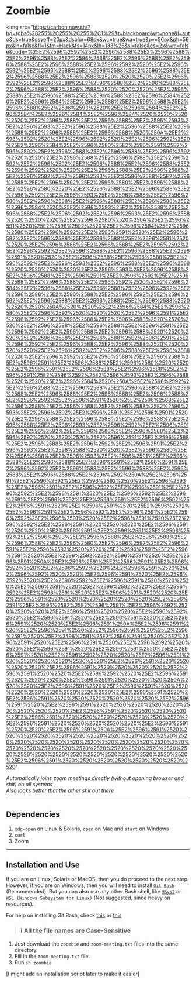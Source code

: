 # Zoombie

<img src="https://carbon.now.sh/?bg=rgba%28255%2C255%2C255%2C1%29&t=blackboard&wt=none&l=auto&ds=true&dsyoff=20px&dsblur=68px&wc=true&wa=true&pv=56px&ph=56px&ln=false&fl=1&fm=Hack&fs=14px&lh=133%25&si=false&es=2x&wm=false&code=%25E2%2596%2592%25E2%2596%2588%25E2%2596%2588%25E2%2596%2588%25E2%2596%2588%25E2%2596%2588%25E2%2596%2588%25E2%2596%2588%25E2%2596%2592%2520%25E2%2596%2592%25E2%2596%2588%25E2%2596%2588%25E2%2596%2588%25E2%2596%2588%25E2%2596%2588%2520%2520%2520%25E2%2596%2592%25E2%2596%2588%25E2%2596%2588%25E2%2596%2588%25E2%2596%2588%25E2%2596%2588%2520%2520%2520%25E2%2596%2588%25E2%2596%2588%25E2%2596%2588%25E2%2596%2584%2520%25E2%2596%2584%25E2%2596%2588%25E2%2596%2588%25E2%2596%2588%25E2%2596%2593%2520%25E2%2596%2584%25E2%2596%2584%25E2%2596%2584%25E2%2596%2584%2520%2520%2520%2520%25E2%2596%2588%25E2%2596%2588%25E2%2596%2593%25E2%2596%2593%25E2%2596%2588%25E2%2596%2588%25E2%2596%2588%25E2%2596%2588%25E2%2596%2588%2520%250A%25E2%2596%2592%2520%25E2%2596%2592%2520%25E2%2596%2592%2520%25E2%2596%2584%25E2%2596%2580%25E2%2596%2591%25E2%2596%2592%25E2%2596%2588%25E2%2596%2588%25E2%2596%2592%2520%2520%25E2%2596%2588%25E2%2596%2588%25E2%2596%2592%25E2%2596%2592%25E2%2596%2588%25E2%2596%2588%25E2%2596%2592%2520%2520%25E2%2596%2588%25E2%2596%2588%25E2%2596%2592%25E2%2596%2593%25E2%2596%2588%25E2%2596%2588%25E2%2596%2592%25E2%2596%2580%25E2%2596%2588%25E2%2596%2580%2520%25E2%2596%2588%25E2%2596%2588%25E2%2596%2592%25E2%2596%2593%25E2%2596%2588%25E2%2596%2588%25E2%2596%2588%25E2%2596%2588%25E2%2596%2588%25E2%2596%2584%2520%25E2%2596%2593%25E2%2596%2588%25E2%2596%2588%25E2%2596%2592%25E2%2596%2593%25E2%2596%2588%2520%2520%2520%25E2%2596%2580%2520%250A%25E2%2596%2591%2520%25E2%2596%2592%2520%25E2%2596%2584%25E2%2596%2580%25E2%2596%2592%25E2%2596%2591%2520%25E2%2596%2592%25E2%2596%2588%25E2%2596%2588%25E2%2596%2591%2520%2520%25E2%2596%2588%25E2%2596%2588%25E2%2596%2592%25E2%2596%2592%25E2%2596%2588%25E2%2596%2588%25E2%2596%2591%2520%2520%25E2%2596%2588%25E2%2596%2588%25E2%2596%2592%25E2%2596%2593%25E2%2596%2588%25E2%2596%2588%2520%2520%2520%2520%25E2%2596%2593%25E2%2596%2588%25E2%2596%2588%25E2%2596%2591%25E2%2596%2592%25E2%2596%2588%25E2%2596%2588%25E2%2596%2592%2520%25E2%2596%2584%25E2%2596%2588%25E2%2596%2588%25E2%2596%2592%25E2%2596%2588%25E2%2596%2588%25E2%2596%2592%25E2%2596%2592%25E2%2596%2588%25E2%2596%2588%25E2%2596%2588%2520%2520%2520%250A%2520%2520%25E2%2596%2584%25E2%2596%2580%25E2%2596%2592%2520%2520%2520%25E2%2596%2591%25E2%2596%2592%25E2%2596%2588%25E2%2596%2588%2520%2520%2520%25E2%2596%2588%25E2%2596%2588%25E2%2596%2591%25E2%2596%2592%25E2%2596%2588%25E2%2596%2588%2520%2520%2520%25E2%2596%2588%25E2%2596%2588%25E2%2596%2591%25E2%2596%2592%25E2%2596%2588%25E2%2596%2588%2520%2520%2520%2520%25E2%2596%2592%25E2%2596%2588%25E2%2596%2588%2520%25E2%2596%2592%25E2%2596%2588%25E2%2596%2588%25E2%2596%2591%25E2%2596%2588%25E2%2596%2580%2520%2520%25E2%2596%2591%25E2%2596%2588%25E2%2596%2588%25E2%2596%2591%25E2%2596%2592%25E2%2596%2593%25E2%2596%2588%2520%2520%25E2%2596%2584%2520%250A%25E2%2596%2592%25E2%2596%2588%25E2%2596%2588%25E2%2596%2588%25E2%2596%2588%25E2%2596%2588%25E2%2596%2588%25E2%2596%2588%25E2%2596%2592%25E2%2596%2591%2520%25E2%2596%2588%25E2%2596%2588%25E2%2596%2588%25E2%2596%2588%25E2%2596%2593%25E2%2596%2592%25E2%2596%2591%25E2%2596%2591%2520%25E2%2596%2588%25E2%2596%2588%25E2%2596%2588%25E2%2596%2588%25E2%2596%2593%25E2%2596%2592%25E2%2596%2591%25E2%2596%2592%25E2%2596%2588%25E2%2596%2588%25E2%2596%2592%2520%2520%2520%25E2%2596%2591%25E2%2596%2588%25E2%2596%2588%25E2%2596%2592%25E2%2596%2591%25E2%2596%2593%25E2%2596%2588%2520%2520%25E2%2596%2580%25E2%2596%2588%25E2%2596%2593%25E2%2596%2591%25E2%2596%2588%25E2%2596%2588%25E2%2596%2591%25E2%2596%2591%25E2%2596%2592%25E2%2596%2588%25E2%2596%2588%25E2%2596%2588%25E2%2596%2588%25E2%2596%2592%250A%25E2%2596%2591%25E2%2596%2592%25E2%2596%2592%2520%25E2%2596%2593%25E2%2596%2591%25E2%2596%2592%25E2%2596%2591%25E2%2596%2592%25E2%2596%2591%2520%25E2%2596%2592%25E2%2596%2591%25E2%2596%2592%25E2%2596%2591%25E2%2596%2592%25E2%2596%2591%2520%25E2%2596%2591%2520%25E2%2596%2592%25E2%2596%2591%25E2%2596%2592%25E2%2596%2591%25E2%2596%2592%25E2%2596%2591%2520%25E2%2596%2591%2520%25E2%2596%2592%25E2%2596%2591%2520%2520%2520%25E2%2596%2591%2520%2520%25E2%2596%2591%25E2%2596%2591%25E2%2596%2592%25E2%2596%2593%25E2%2596%2588%25E2%2596%2588%25E2%2596%2588%25E2%2596%2580%25E2%2596%2592%25E2%2596%2591%25E2%2596%2593%2520%2520%25E2%2596%2591%25E2%2596%2591%2520%25E2%2596%2592%25E2%2596%2591%2520%25E2%2596%2591%250A%25E2%2596%2591%25E2%2596%2591%25E2%2596%2592%2520%25E2%2596%2592%2520%25E2%2596%2591%2520%25E2%2596%2592%2520%2520%25E2%2596%2591%2520%25E2%2596%2592%2520%25E2%2596%2592%25E2%2596%2591%2520%2520%2520%25E2%2596%2591%2520%25E2%2596%2592%2520%25E2%2596%2592%25E2%2596%2591%2520%25E2%2596%2591%2520%2520%25E2%2596%2591%2520%2520%2520%2520%2520%2520%25E2%2596%2591%25E2%2596%2592%25E2%2596%2591%25E2%2596%2592%2520%2520%2520%25E2%2596%2591%2520%2520%25E2%2596%2592%2520%25E2%2596%2591%2520%25E2%2596%2591%2520%25E2%2596%2591%2520%2520%25E2%2596%2591%250A%25E2%2596%2591%2520%25E2%2596%2591%2520%25E2%2596%2591%2520%25E2%2596%2591%2520%25E2%2596%2591%25E2%2596%2591%2520%25E2%2596%2591%2520%25E2%2596%2591%2520%25E2%2596%2592%2520%2520%25E2%2596%2591%2520%25E2%2596%2591%2520%25E2%2596%2591%2520%25E2%2596%2592%2520%2520%25E2%2596%2591%2520%2520%2520%2520%2520%2520%25E2%2596%2591%2520%2520%2520%2520%25E2%2596%2591%2520%2520%2520%2520%25E2%2596%2591%2520%2520%25E2%2596%2592%2520%25E2%2596%2591%2520%2520%2520%25E2%2596%2591%2520%2520%2520%250A%2520%2520%25E2%2596%2591%2520%25E2%2596%2591%2520%2520%2520%2520%2520%2520%2520%2520%25E2%2596%2591%2520%25E2%2596%2591%2520%2520%2520%2520%2520%2520%25E2%2596%2591%2520%25E2%2596%2591%2520%2520%2520%2520%2520%2520%2520%2520%2520%25E2%2596%2591%2520%2520%2520%2520%25E2%2596%2591%2520%2520%2520%2520%2520%2520%2520%25E2%2596%2591%2520%2520%2520%2520%2520%25E2%2596%2591%2520%2520%25E2%2596%2591%250A%25E2%2596%2591%2520%2520%2520%2520%2520%2520%2520%2520%2520%2520%2520%2520%2520%2520%2520%2520%2520%2520%2520%2520%2520%2520%2520%2520%2520%2520%2520%2520%2520%2520%2520%2520%2520%2520%2520%2520%2520%2520%2520%2520%2520%2520%2520%25E2%2596%2591%2520%2520%2520%2520%2520%2520%2520%2520"
>

_Automatically joins zoom meetings directly (without opening browser and shit) on all systems_  
_Also looks better that the other shit out there_

---

## Dependencies

1. `xdg-open` on Linux & Solaris, `open` on Mac and `start` on Windows
2. `curl`
3. Zoom

---

## Installation and Use

If you are on Linux, Solaris or MacOS, then you do proceed to the next step. However, if you are on Windows, then you will need to install [`Git Bash`](https://git-scm.com/downloads) (Recommended). But you can also use any other Bash shell, like [`MSys2`](https://msys2.org) or [`WSL (Windows Subsystem for Linux)`](https://en.wikipedia.org/wiki/Windows_Subsystem_for_Linux) (Not suggested, since heavy on resources).

For help on installing Git Bash, check [this](https://www.makeuseof.com/install-git-git-bash-windows/) or [this](https://www.youtube.com/watch?v=BMW7LiF_Oc4)

> ### **ℹ All the file names are Case-Sensitive**

1. Just download the `zoombie` and `zoom-meeting.txt` files into the same directory.
2. Fill in the `zoom-meeting.txt` file.
3. Run `sh zoombie`

[I might add an installation script later to make it easier]
